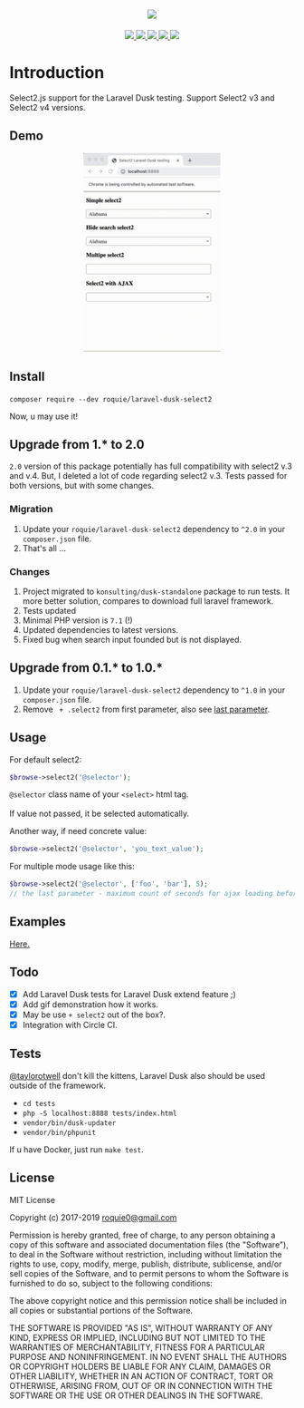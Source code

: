 <br>
<p align="center">
  <img height="80" src="./logo.png"> <br><br>
  <a href="https://circleci.com/gh/roquie/laravel-dusk-select2/tree/master">
    <img src="https://circleci.com/gh/roquie/laravel-dusk-select2/tree/master.svg?style=svg">
  </a>
  <a href="https://packagist.org/packages/roquie/laravel-dusk-select2">
    <img src="https://poser.pugx.org/roquie/laravel-dusk-select2/v/stable">
  </a>
  <a href="https://packagist.org/packages/roquie/laravel-dusk-select2">
    <img src="https://poser.pugx.org/roquie/laravel-dusk-select2/downloads">
  </a>
  <a href="https://packagist.org/packages/roquie/laravel-dusk-select2">
    <img src="https://poser.pugx.org/roquie/laravel-dusk-select2/license">
  </a>
  <a href="https://packagist.org/packages/roquie/laravel-dusk-select2">
    <img src="https://poser.pugx.org/roquie/laravel-dusk-select2/composerlock">
  </a>
</p>

# Introduction

Select2.js support for the Laravel Dusk testing. Support Select2 v3 and Select2 v4 versions.

## Demo

<p align="center">
  <img height="350" src="./dusk-1.gif">
</p>

## Install

`composer require --dev roquie/laravel-dusk-select2`

Now, u may use it!

## Upgrade from 1.* to 2.0

`2.0` version of this package potentially has full compatibility with select2 v.3 and v.4.
But, I deleted a lot of code regarding select2 v.3. Tests passed for both versions, but with 
some changes.

### Migration
1. Update your `roquie/laravel-dusk-select2` dependency to `^2.0` in your `composer.json` file.
2. That's all ...

### Changes
1. Project migrated to `konsulting/dusk-standalone` package to run tests. It more better solution, compares to download full laravel framework.
2. Tests updated
3. Minimal PHP version is `7.1` (!)
4. Updated dependencies to latest versions.
5. Fixed bug when search input founded but is not displayed.

## Upgrade from 0.1.* to 1.0.*

1. Update your `roquie/laravel-dusk-select2` dependency to `^1.0` in your `composer.json` file.
2. Remove ` + .select2` from first parameter, also see [last parameter](./src/macro.php#L17).

## Usage

For default select2:

```php
$browse->select2('@selector');
```

`@selector` class name of your `<select>` html tag. <br><br>
If value not passed, it be selected automatically.

Another way, if need concrete value:
```php
$browse->select2('@selector', 'you_text_value');
```

For multiple mode usage like this:
```php
$browse->select2('@selector', ['foo', 'bar'], 5);
// the last parameter - maximum count of seconds for ajax loading before choice item.
```

## Examples

[Here.](./tests/Browser/Select2Test.php)

## Todo

 * [x] Add Laravel Dusk tests for Laravel Dusk extend feature ;)
 * [x] Add gif demonstration how it works.
 * [x] May be use `+ select2` out of the box?.
 * [x] Integration with Circle CI.

## Tests

[@taylorotwell](https://github.com/taylorotwell) don't kill the kittens, Laravel Dusk also should be used outside of the framework.  

* `cd tests`
* `php -S localhost:8888 tests/index.html`
* `vendor/bin/dusk-updater`
* `vendor/bin/phpunit`

If u have Docker, just run `make test`.

## License 

MIT License

Copyright (c) 2017-2019 roquie0@gmail.com

Permission is hereby granted, free of charge, to any person obtaining a copy
of this software and associated documentation files (the "Software"), to deal
in the Software without restriction, including without limitation the rights
to use, copy, modify, merge, publish, distribute, sublicense, and/or sell
copies of the Software, and to permit persons to whom the Software is
furnished to do so, subject to the following conditions:

The above copyright notice and this permission notice shall be included in all
copies or substantial portions of the Software.

THE SOFTWARE IS PROVIDED "AS IS", WITHOUT WARRANTY OF ANY KIND, EXPRESS OR
IMPLIED, INCLUDING BUT NOT LIMITED TO THE WARRANTIES OF MERCHANTABILITY,
FITNESS FOR A PARTICULAR PURPOSE AND NONINFRINGEMENT. IN NO EVENT SHALL THE
AUTHORS OR COPYRIGHT HOLDERS BE LIABLE FOR ANY CLAIM, DAMAGES OR OTHER
LIABILITY, WHETHER IN AN ACTION OF CONTRACT, TORT OR OTHERWISE, ARISING FROM,
OUT OF OR IN CONNECTION WITH THE SOFTWARE OR THE USE OR OTHER DEALINGS IN THE
SOFTWARE.

